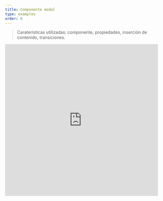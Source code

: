 ```yaml
---
title: Componente modal
type: examples
order: 6
---
```


> Caraterísticas utilizadas: componente, propiedades, inserción de contenido, transiciones.

<iframe width="100%" height="500" src="https://jsfiddle.net/yyx990803/mwLbw11k/embedded/result,html,js,css" allowfullscreen="allowfullscreen" frameborder="0"></iframe>
